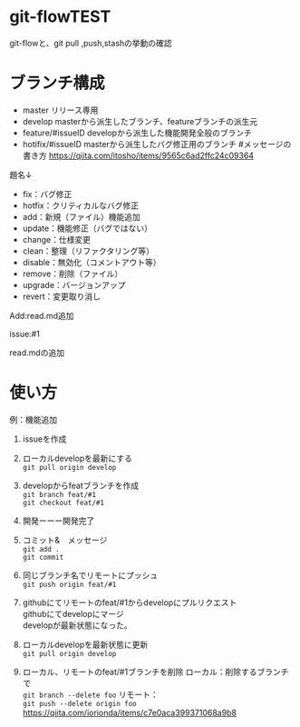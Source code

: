# git-flowTEST
git-flowと、git pull ,push,stashの挙動の確認

# ブランチ構成
- master
リリース専用
- develop
masterから派生したブランチ、featureブランチの派生元
- feature/#issueID
developから派生した機能開発全般のブランチ
- hotifix/#issueID
masterから派生したバグ修正用のブランチ
#メッセージの書き方
https://qiita.com/itosho/items/9565c6ad2ffc24c09364

題名↓
- fix：バグ修正
- hotfix：クリティカルなバグ修正
- add：新規（ファイル）機能追加
- update：機能修正（バグではない）
- change：仕様変更
- clean：整理（リファクタリング等）
- disable：無効化（コメントアウト等）
- remove：削除（ファイル）
- upgrade：バージョンアップ
- revert：変更取り消し

Add:read.md追加

issue:#1

read.mdの追加

# 使い方  

例：機能追加  

1. issueを作成  

2. ローカルdevelopを最新にする  
`git pull origin develop`  

3. developからfeatブランチを作成  
`git branch feat/#1`  
`git checkout feat/#1`  

4. 開発ーーー開発完了  

5. コミット&　メッセージ  
`git add .`  
`git commit`  

6. 同じブランチ名でリモートにプッシュ  
`git push origin feat/#1`  

7. githubにてリモートのfeat/#1からdevelopにプルリクエスト  
githubにてdevelopにマージ  
developが最新状態になった。  

8. ローカルdevelopを最新状態に更新  
`git pull origin develop`  

9. ローカル、リモートのfeat/#1ブランチを削除
ローカル：削除するブランチで  
`git branch --delete foo`
リモート：  
`git push --delete origin foo`
https://qiita.com/iorionda/items/c7e0aca399371068a9b8


